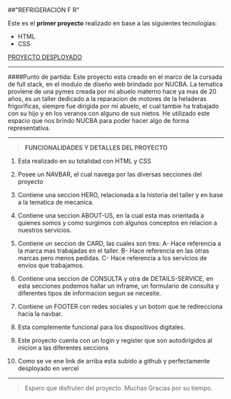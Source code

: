 ##"REFRIGERACION F R"

Este es el **primer proyecto** realizado en base a las siguientes tecnologias:

- HTML
- CSS

[PROYECTO DESPLOYADO](https://trabajos-sigma.vercel.app/)

---

####Punto de partida:
Este proyecto esta creado en el marco de la cursada de full stack, en el modulo de diseño web brindado por NUCBA.
La tematica proviene de una pymes creada por mi abuelo materno hace ya mas de 20 años, es un taller dedicado a la reparacion de motores de la heladeras frigorificas, siempre fue dirigida por mi abuelo, el cual tambie ha trabajado con su hijo y en los veranos con alguno de sus nietos.
He utilizado este espacio que nos brindo NUCBA para poder hacer algo de forma representativa.

---

> **FUNCIONALIDADES Y DETALLES DEL PROYECTO**

1. Esta realizado en su totalidad con HTML y CSS

2. Posee un NAVBAR, el cual navega por las diversas secciones del proyecto

3. Contiene una seccion HERO, relacionada a la historia del taller y en base a la tematica de mecanica.

4. Contiene una seccion ABOUT-US, en la cual esta mas orientada a quienes somos y como surgimos con algunos conceptos en relacion a nuestros servicios.

5. Contiene un seccion de CARD, las cuales son tres:
   A- Hace referencia a la marca mas trabajadas en el taller.
   B- Hace referencia en las otras marcas pero menos pedidas.
   C- Hace referencia a los servicios de envios que trabajamos.

6. Contiene una seccion de CONSULTA y otra de DETAILS-SERVICE, en esta secciones podemos hallar un inframe, un formulario de consulta y diferentes tipos de informacion segun se necesite.

7. Contiene un FOOTER con redes sociales y un botom que te redirecciona hacia la navbar.

8. Esta complemente funcional para los dispositivos digitales.

9. Este proyecto cuenta con un login y register que son autodirigidos al inicion a las diferentes seccions

10. Como se ve ene link de arriba esta subido a github y perfectamente desployado en vercel

---

> Espero que disfruten del proyecto.
> Muchas Gracias por su tiempo.
